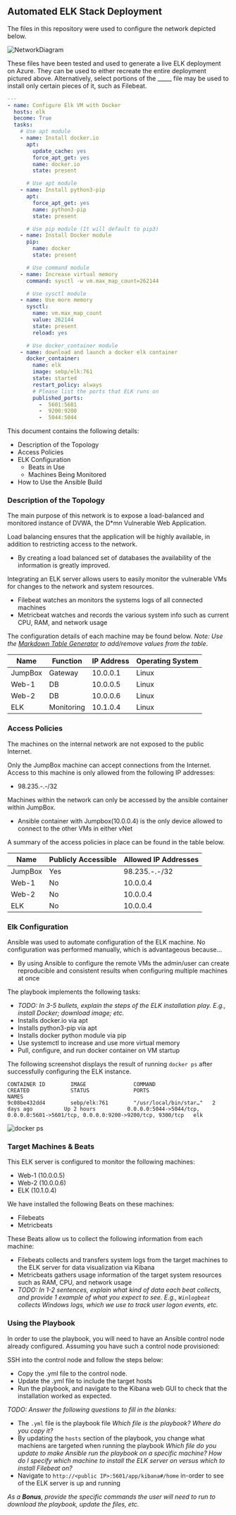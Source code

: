 ## Automated ELK Stack Deployment

The files in this repository were used to configure the network depicted below.

![NetworkDiagram](Network/NetworkDiagram.jpg)

These files have been tested and used to generate a live ELK deployment on Azure. They can be used to either recreate the entire deployment pictured above. Alternatively, select portions of the _____ file may be used to install only certain pieces of it, such as Filebeat.

```yml
---
- name: Configure Elk VM with Docker
  hosts: elk
  become: True
  tasks:
    # Use apt module
    - name: Install docker.io
      apt:
        update_cache: yes
        force_apt_get: yes
        name: docker.io
        state: present

      # Use apt module
    - name: Install python3-pip
      apt:
        force_apt_get: yes
        name: python3-pip
        state: present

      # Use pip module (It will default to pip3)
    - name: Install Docker module
      pip:
        name: docker
        state: present

      # Use command module
    - name: Increase virtual memory
      command: sysctl -w vm.max_map_count=262144

      # Use sysctl module
    - name: Use more memory
      sysctl:
        name: vm.max_map_count
        value: 262144
        state: present
        reload: yes

      # Use docker_container module
    - name: download and launch a docker elk container
      docker_container:
        name: elk
        image: sebp/elk:761
        state: started
        restart_policy: always
        # Please list the ports that ELK runs on
        published_ports:
          -  5601:5601
          -  9200:9200
          -  5044:5044

```

This document contains the following details:
- Description of the Topology
- Access Policies
- ELK Configuration
  - Beats in Use
  - Machines Being Monitored
- How to Use the Ansible Build


### Description of the Topology

The main purpose of this network is to expose a load-balanced and monitored instance of DVWA, the D*mn Vulnerable Web Application.

Load balancing ensures that the application will be highly available, in addition to restricting access to the network.

- By creating a load balanced set of databases the availability of the information is greatly improved.

Integrating an ELK server allows users to easily monitor the vulnerable VMs for changes to the network and system resources.

- Filebeat watches an monitors the systems logs of all connected machines
- Metricbeat watches and records the various system info such as current CPU, RAM, and network usage

The configuration details of each machine may be found below.
_Note: Use the [Markdown Table Generator](http://www.tablesgenerator.com/markdown_tables) to add/remove values from the table_.

| Name     | Function | IP Address | Operating System |
|----------|----------|------------|------------------|
| JumpBox | Gateway  | 10.0.0.1   | Linux            |
| Web-1    | DB       | 10.0.0.5   | Linux            |
| Web-2    | DB       | 10.0.0.6   | Linux            |
| ELK      | Monitoring| 10.1.0.4   | Linux            |

### Access Policies

The machines on the internal network are not exposed to the public Internet. 

Only the JumpBox machine can accept connections from the Internet. Access to this machine is only allowed from the following IP addresses:
- 98.235.-.-/32

Machines within the network can only be accessed by the ansible container within JumpBox.
- Ansible container with Jumpbox(10.0.0.4) is the only device allowed to connect to the other VMs in either vNet

A summary of the access policies in place can be found in the table below.

| Name     | Publicly Accessible | Allowed IP Addresses |
|----------|---------------------|----------------------|
| JumpBox | Yes                 | 98.235.-.-/32    |
| Web-1 |  No            | 10.0.0.4 |
| Web-2 |  No            | 10.0.0.4 |
| ELK   | No            | 10.0.0.4 |

### Elk Configuration

Ansible was used to automate configuration of the ELK machine. No configuration was performed manually, which is advantageous because...
- By using Ansible to configure the remote VMs the admin/user can create reproducible and consistent results when configuring multiple machines at once

The playbook implements the following tasks:
- _TODO: In 3-5 bullets, explain the steps of the ELK installation play. E.g., install Docker; download image; etc._
- Installs docker.io via apt
- Installs python3-pip via apt
- Installs docker python module via pip
- Use systemctl to increase and use more virtual memory
- Pull, configure, and run docker container on VM startup

The following screenshot displays the result of running `docker ps` after successfully configuring the ELK instance.

```
CONTAINER ID        IMAGE               COMMAND                  CREATED             STATUS              PORTS                                                                              NAMES
9c08be432dd4        sebp/elk:761        "/usr/local/bin/star…"   2 days ago          Up 2 hours          0.0.0.0:5044->5044/tcp, 0.0.0.0:5601->5601/tcp, 0.0.0.0:9200->9200/tcp, 9300/tcp   elk

```

![docker ps](Network/docker_ps.png)

### Target Machines & Beats
This ELK server is configured to monitor the following machines:
- Web-1 (10.0.0.5)
- Web-2 (10.0.0.6)
- ELK (10.1.0.4)

We have installed the following Beats on these machines:
- Filebeats
- Metricbeats

These Beats allow us to collect the following information from each machine:
- Filebeats collects and transfers system logs from the target machines to the ELK server for data visualization via Kibana
- Metricbeats gathers usage information of the target system resources such as RAM, CPU, and network usage
- _TODO: In 1-2 sentences, explain what kind of data each beat collects, and provide 1 example of what you expect to see. E.g., `Winlogbeat` collects Windows logs, which we use to track user logon events, etc._

### Using the Playbook
In order to use the playbook, you will need to have an Ansible control node already configured. Assuming you have such a control node provisioned: 

SSH into the control node and follow the steps below:
- Copy the .yml file to the control node.
- Update the .yml file to include the target hosts
- Run the playbook, and navigate to the Kibana web GUI to check that the installation worked as expected.

_TODO: Answer the following questions to fill in the blanks:_
- The `.yml` file is the playbook file _Which file is the playbook? Where do you copy it?_
- By updating the `hosts` section of the playbook, you change what machiens are targeted when running the playbook _Which file do you update to make Ansible run the playbook on a specific machine? How do I specify which machine to install the ELK server on versus which to install Filebeat on?_
- Navigate to `http://<public IP>:5601/app/kibana#/home` in-order to see of the ELK server is up and running 

_As a **Bonus**, provide the specific commands the user will need to run to download the playbook, update the files, etc._